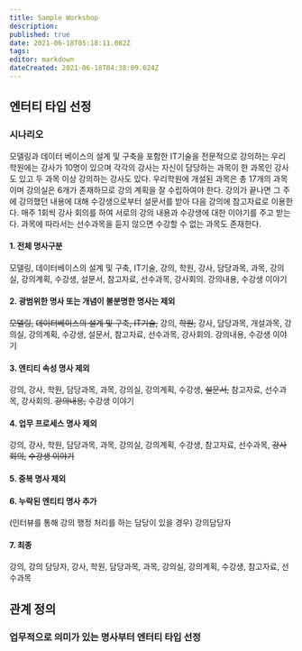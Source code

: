 ```yaml
---
title: Sample Workshop
description: 
published: true
date: 2021-06-18T05:18:11.082Z
tags: 
editor: markdown
dateCreated: 2021-06-18T04:38:09.024Z
---
```


## 엔터티 타입 선정
### 시나리오
모델링과 데이터 베이스의 설계 및 구축을 포함한 IT기술을 전문적으로 강의하는 우리 학원에는 강사가 10명이 있으며 각각의 강사는 자신이 담당하는 과목이 한 과목인 강사도 있고 두 과목 이상 강의하는 강사도 있다. 우리학원에 개설된 과목은 총 17개의 과목이며 강의실은 6개가 존재하므로 강의 계획을 잘 수립하여야 한다. 강의가 끝나면 그 주에 강의했던 내용에 대해 수강생으로부터 설문서를 받아 다음 강의에 참고자료로 이용한다. 매주 1회씩 강사 회의를 하여 서로의 강의 내용과 수강생에 대한 이야기를 주고 받는다. 과목에 따라서는 선수과목을 듣지 않으면 수강할 수 없는 과목도 존재한다.

#### 1. 전체 명사구분
모델링, 데이터베이스의 설계 및 구축, IT기술, 강의, 학원, 강사, 담당과목, 과목, 강의실, 강의계획, 수강생, 설문서, 참고자료, 선수과목, 강사회의. 강의내용, 수강생 이야기

#### 2. 광범위한 명사 또는 개념이 불분명한 명사는 제외
~~모델링,~~ ~~데이터베이스의 설계 및 구축, IT기술,~~ 강의, ~~학원,~~ 강사, 담당과목, 개설과목, 강의실, 강의계획, 수강생, 설문서, 참고자료, 선수과목, 강사회의. 강의내용, 수강생 이야기

#### 3. 엔티티 속성 명사 제외
강의, 강사, 학원, 담당과목, 과목, 강의실, 강의계획, 수강생, ~~설문서,~~ 참고자료, 선수과목, 강사회의. ~~강의내용,~~ 수강생 이야기

#### 4. 업무 프로세스 명사 제외
강의, 강사, 학원, 담당과목, 과목, 강의실, 강의계획, 수강생, 참고자료, 선수과목, ~~강사회의,~~ ~~수강생 이야기~~

#### 5. 중복 명사 제외

#### 6. 누락된 엔티티 명사 추가
(인터뷰를 통해 강의 행정 처리를 하는 담당이 있을 경우)
강의담당자

#### 7. 최종
강의, 강의 담당자, 강사, 학원, 담당과목, 과목, 강의실, 강의계획, 수강생, 참고자료, 선수과목

## 관계 정의
### 업무적으로 의미가 있는 명사부터 엔터티 타입 선정
